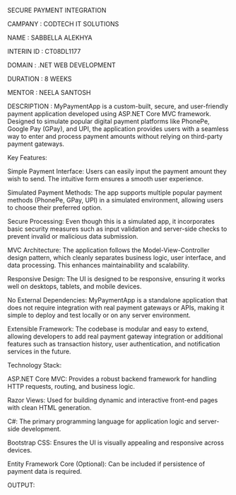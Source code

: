 
SECURE
 PAYMENT
 INTEGRATION
 
CAMPANY : CODTECH IT SOLUTIONS

NAME : SABBELLA ALEKHYA

INTERIN ID : CT08DL1177

DOMAIN : .NET WEB DEVELOPMENT

DURATION : 8 WEEKS

MENTOR : NEELA SANTOSH

DESCRIPTION : MyPaymentApp is a custom-built, secure, and user-friendly payment application developed using ASP.NET Core MVC framework. Designed to simulate popular digital payment platforms like PhonePe, Google Pay (GPay), and UPI, the application provides users with a seamless way to enter and process payment amounts without relying on third-party payment gateways.

Key Features:

Simple Payment Interface: Users can easily input the payment amount they wish to send. The intuitive form ensures a smooth user experience.

Simulated Payment Methods: The app supports multiple popular payment methods (PhonePe, GPay, UPI) in a simulated environment, allowing users to choose their preferred option.

Secure Processing: Even though this is a simulated app, it incorporates basic security measures such as input validation and server-side checks to prevent invalid or malicious data submission.

MVC Architecture: The application follows the Model-View-Controller design pattern, which cleanly separates business logic, user interface, and data processing. This enhances maintainability and scalability.

Responsive Design: The UI is designed to be responsive, ensuring it works well on desktops, tablets, and mobile devices.

No External Dependencies: MyPaymentApp is a standalone application that does not require integration with real payment gateways or APIs, making it simple to deploy and test locally or on any server environment.

Extensible Framework: The codebase is modular and easy to extend, allowing developers to add real payment gateway integration or additional features such as transaction history, user authentication, and notification services in the future.

Technology Stack:

ASP.NET Core MVC: Provides a robust backend framework for handling HTTP requests, routing, and business logic.

Razor Views: Used for building dynamic and interactive front-end pages with clean HTML generation.

C#: The primary programming language for application logic and server-side development.

Bootstrap CSS: Ensures the UI is visually appealing and responsive across devices.

Entity Framework Core (Optional): Can be included if persistence of payment data is required.


OUTPUT:

